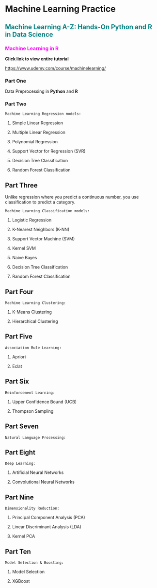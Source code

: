 # Machine Learning Practice
## <span style="color: teal;">Machine Learning A-Z: Hands-On Python and R in Data Science</span> 


### <span style="color: magenta;">Machine Learning in R</span>

**Click link to view entire tutorial**

<https://www.udemy.com/course/machinelearning/>

### Part One
Data Preprocessing in **Python** and **R**

### Part Two

`Machine Learning Regression models:`

1. Simple Linear Regression

2. Multiple Linear Regression

3. Polynomial Regression

4. Support Vector for Regression (SVR)

5. Decision Tree Classification

6. Random Forest Classification

## Part Three
Unlike regression where you predict a continuous number, you use classification to predict a category.

`Machine Learning Classification models:`

1. Logistic Regression

2. K-Nearest Neighbors (K-NN)

3. Support Vector Machine (SVM)

4. Kernel SVM

5. Naive Bayes

6. Decision Tree Classification

7. Random Forest Classification


## Part Four

`Machine Learning Clustering:`

1. K-Means Clustering

2. Hierarchical Clustering

## Part Five

`Association Rule Learning:`

1. Apriori

2. Eclat

## Part Six

`Reinforcement Learning:`

1. Upper Confidence Bound (UCB)

2. Thompson Sampling

## Part Seven

`Natural Language Processing:`


## Part Eight

`Deep Learning:`

1. Artificial Neural Networks

2. Convolutional Neural Networks

## Part Nine

`Dimensionality Reduction:`

1. Principal Component Analysis (PCA)

2. Linear Discriminant Analysis (LDA)

3. Kernel PCA

## Part Ten

`Model Selection & Boosting:`

1. Model Selection

2. XGBoost

